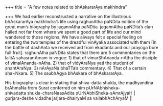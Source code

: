 +++
title = "A few notes related to bhAskararAya makhindra"

+++
We had earlier reconstructed a narrative on the illustrious bhAskararAya
makhIndra’s life using raghunAtha paNDita edition of the great man’s
biography by jagannAtha paNDita. jagannAtha paNDita’s clan hailed not
far from where we spent a good part of life and our mind wandered to
those regions. We have always felt a special feeling on entering the two
temples of the dreadful vinAyaka associated with them \[In the battle of
dashAnta we received aid from ekadanta and our prayoga bore full
fruit\]. raghunAtha paNDita states that there are 5 commentaries on the
lalitA sahasranAmam in vogue: 1) that of vimarShAnanda-nAtha the
disciple of vimalAnanda-nAtha. 2) that of vidyAraNya yati the student of
anantAraNya. 3) nArAyaNa bhaTTa’s commentary. 4) That of a certain
sha\~Nkara. 5) The saubhAgya bhAskara of bhAskararAya.

His biography is clear in stating that shiva-datta shukla, the
madhyandina brAhmaNa from Surat conferred on him pUrNAbhisheka-  
shivadatta shukla-charaNaasAdita pUrNAbhiSheka-sAmrAjyaH |  
gurjara-deshe vidadhe jarjara-dhairyaM sa vallabhAchAryaM ||
